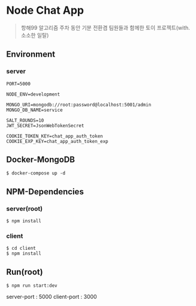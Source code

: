 # Node Chat App

> 항해99 알고리즘 주차 동안 기분 전환겸 팀원들과 함께한 토이 프로젝트(with. 소소한 일탈)

## Environment

### server

```env
PORT=5000

NODE_ENV=development

MONGO_URI=mongodb://root:password@localhost:5001/admin
MONGO_DB_NAME=service

SALT_ROUNDS=10
JWT_SECRET=JsonWebTokenSecret

COOKIE_TOKEN_KEY=chat_app_auth_token
COOKIE_EXP_KEY=chat_app_auth_token_exp
```

## Docker-MongoDB

```
$ docker-compose up -d
```

## NPM-Dependencies

### server(root)

```
$ npm install
```

### client

```
$ cd client
$ npm install 
```

## Run(root)

```
$ npm run start:dev
```

server-port : 5000
client-port : 3000